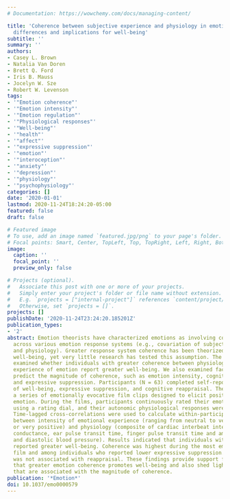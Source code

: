 ```yaml
---
# Documentation: https://wowchemy.com/docs/managing-content/

title: 'Coherence between subjective experience and physiology in emotion: Individual
  differences and implications for well-being'
subtitle: ''
summary: ''
authors:
- Casey L. Brown
- Natalia Van Doren
- Brett Q. Ford
- Iris B. Mauss
- Jocelyn W. Sze
- Robert W. Levenson
tags:
- '"Emotion coherence"'
- '"Emotion intensity"'
- '"Emotion regulation"'
- '"Physiological responses"'
- '"Well-being"'
- '"health"'
- '"affect"'
- '"expressive suppression"'
- '"emotion"'
- '"interoception"'
- '"anxiety"'
- '"depression"'
- '"physiology"'
- '"psychophysiology"'
categories: []
date: '2020-01-01'
lastmod: 2020-11-24T18:24:20-05:00
featured: false
draft: false

# Featured image
# To use, add an image named `featured.jpg/png` to your page's folder.
# Focal points: Smart, Center, TopLeft, Top, TopRight, Left, Right, BottomLeft, Bottom, BottomRight.
image:
  caption: ''
  focal_point: ''
  preview_only: false

# Projects (optional).
#   Associate this post with one or more of your projects.
#   Simply enter your project's folder or file name without extension.
#   E.g. `projects = ["internal-project"]` references `content/project/deep-learning/index.md`.
#   Otherwise, set `projects = []`.
projects: []
publishDate: '2020-11-24T23:24:20.185201Z'
publication_types:
- '2'
abstract: Emotion theorists have characterized emotions as involving coherent responding
  across various emotion response systems (e.g., covariation of subjective experience
  and physiology). Greater response system coherence has been theorized to promote
  well-being, yet very little research has tested this assumption. The current study
  examined whether individuals with greater coherence between physiology and subjective
  experience of emotion report greater well-being. We also examined factors that may
  predict the magnitude of coherence, such as emotion intensity, cognitive reappraisal,
  and expressive suppression. Participants (N = 63) completed self-report measures
  of well-being, expressive suppression, and cognitive reappraisal. They then watched
  a series of emotionally evocative film clips designed to elicit positive and negative
  emotion. During the films, participants continuously rated their emotional experience
  using a rating dial, and their autonomic physiological responses were recorded.
  Time-lagged cross-correlations were used to calculate within-participant coherence
  between intensity of emotional experience (ranging from neutral to very negative
  or very positive) and physiology (composite of cardiac interbeat interval, skin
  conductance, ear pulse transit time, finger pulse transit time and amplitude, systolic
  and diastolic blood pressure). Results indicated that individuals with greater coherence
  reported greater well-being. Coherence was highest during the most emotionally intense
  film and among individuals who reported lower expressive suppression. However, coherence
  was not associated with reappraisal. These findings provide support for the idea
  that greater emotion coherence promotes well-being and also shed light on factors
  that are associated with the magnitude of coherence.
publication: '*Emotion*'
doi: 10.1037/emo0000579
---
```

